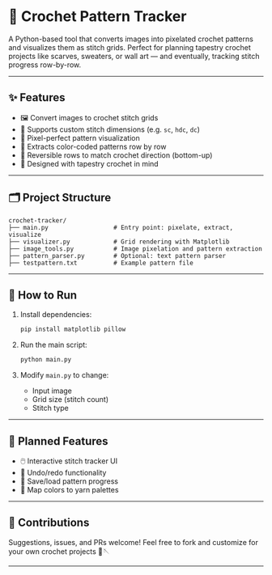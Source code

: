 
# 🧶 Crochet Pattern Tracker

A Python-based tool that converts images into pixelated crochet patterns and visualizes them as stitch grids. Perfect for planning tapestry crochet projects like scarves, sweaters, or wall art — and eventually, tracking stitch progress row-by-row.

---

## ✨ Features

- 🖼️ Convert images to crochet stitch grids
- 🎨 Supports custom stitch dimensions (e.g. `sc`, `hdc`, `dc`)
- 🔲 Pixel-perfect pattern visualization
- 📄 Extracts color-coded patterns row by row
- 🔁 Reversible rows to match crochet direction (bottom-up)
- 🧵 Designed with tapestry crochet in mind

---

## 🗂️ Project Structure

```
crochet-tracker/
├── main.py                  # Entry point: pixelate, extract, visualize
├── visualizer.py            # Grid rendering with Matplotlib
├── image_tools.py           # Image pixelation and pattern extraction
├── pattern_parser.py        # Optional: text pattern parser
├── testpattern.txt          # Example pattern file
```

---

## 🧪 How to Run

1. Install dependencies:
   ```bash
   pip install matplotlib pillow
   ```

2. Run the main script:
   ```bash
   python main.py
   ```

3. Modify `main.py` to change:
   - Input image
   - Grid size (stitch count)
   - Stitch type

---

## 🚧 Planned Features

- 🖱️ Interactive stitch tracker UI
- 🔄 Undo/redo functionality
- 💾 Save/load pattern progress
- 🧶 Map colors to yarn palettes

---

## 🤝 Contributions

Suggestions, issues, and PRs welcome! Feel free to fork and customize for your own crochet projects 🎨🪡


---


